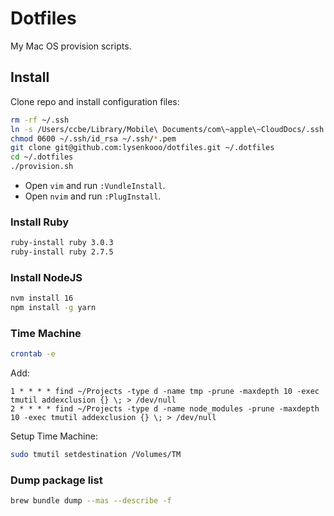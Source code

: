 # Dotfiles

My Mac OS provision scripts.

## Install

Clone repo and install configuration files:
```sh
rm -rf ~/.ssh
ln -s /Users/ccbe/Library/Mobile\ Documents/com\~apple\~CloudDocs/.ssh ~/.ssh
chmod 0600 ~/.ssh/id_rsa ~/.ssh/*.pem
git clone git@github.com:lysenkooo/dotfiles.git ~/.dotfiles
cd ~/.dotfiles
./provision.sh
```

* Open `vim` and run `:VundleInstall`.
* Open `nvim` and run `:PlugInstall`.

### Install Ruby

```sh
ruby-install ruby 3.0.3
ruby-install ruby 2.7.5
```

### Install NodeJS

```sh
nvm install 16
npm install -g yarn
```

### Time Machine

```sh
crontab -e
```

Add:
```
1 * * * * find ~/Projects -type d -name tmp -prune -maxdepth 10 -exec tmutil addexclusion {} \; > /dev/null
2 * * * * find ~/Projects -type d -name node_modules -prune -maxdepth 10 -exec tmutil addexclusion {} \; > /dev/null
```

Setup Time Machine:

```sh
sudo tmutil setdestination /Volumes/TM
```

### Dump package list

```sh
brew bundle dump --mas --describe -f
```
